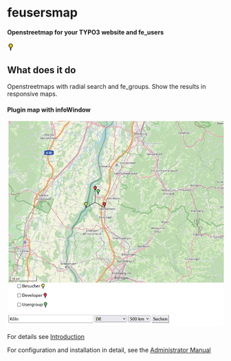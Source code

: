 # feusersmap

#### Openstreetmap for your TYPO3 website and fe_users

![Icon](/Resources/Public/Icons/Extension.png "Extension icon")


What does it do
---------------

Openstreetmaps with radial search and fe_groups.
Show the results in responsive maps.

#### Plugin map with infoWindow
![Map](Documentation/Images/Introduction/mapSearch.png "Map")



For details see [Introduction](https://github.com/joachimruhs/feusersmap/blob/master/Documentation/Introduction/Index.rst "Introduction")

For configuration and installation in detail, see the [Administrator Manual](https://github.com/joachimruhs/feusersmap/blob/master/Documentation/AdministratorManual/Index.rst "Administrator Manual")

